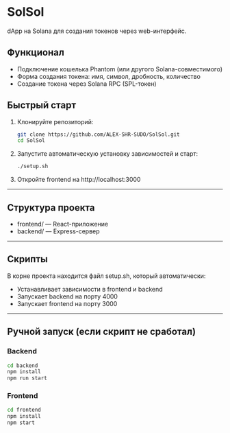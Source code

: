 # SolSol

dApp на Solana для создания токенов через web-интерфейс.

## Функционал
- Подключение кошелька Phantom (или другого Solana-совместимого)
- Форма создания токена: имя, символ, дробность, количество
- Создание токена через Solana RPC (SPL-токен)

## Быстрый старт

1. Клонируйте репозиторий:
    ```bash
    git clone https://github.com/ALEX-SHR-SUDO/SolSol.git
    cd SolSol
    ```

2. Запустите автоматическую установку зависимостей и старт:
    ```bash
    ./setup.sh
    ```

3. Откройте frontend на http://localhost:3000

---

## Структура проекта

- frontend/ — React-приложение
- backend/ — Express-сервер

---

## Скрипты

В корне проекта находится файл setup.sh, который автоматически:
- Устанавливает зависимости в frontend и backend
- Запускает backend на порту 4000
- Запускает frontend на порту 3000

---

## Ручной запуск (если скрипт не сработал)

### Backend
```bash
cd backend
npm install
npm run start
```

### Frontend
```bash
cd frontend
npm install
npm start
```